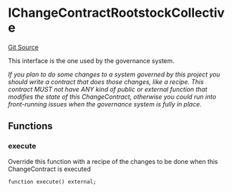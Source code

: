 # IChangeContractRootstockCollective
[Git Source](https://github.com/RootstockCollective/collective-rewards-sc/blob/d3eba7c5de1f4bd94fc8d9063bc035b452fb6c5d/src/interfaces/IChangeContractRootstockCollective.sol)

This interface is the one used by the governance system.

*If you plan to do some changes to a system governed by this project you should write a contract
that does those changes, like a recipe. This contract MUST not have ANY kind of public or external function
that modifies the state of this ChangeContract, otherwise you could run into front-running issues when the
governance
system is fully in place.*


## Functions
### execute

Override this function with a recipe of the changes to be done when this ChangeContract
is executed


```solidity
function execute() external;
```

